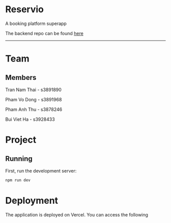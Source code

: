 # Reservio

A booking platform superapp

The backend repo can be found [here](https://github.com/klenathan/reservio-backend)

---
# Team
## Members

Tran Nam Thai - s3891890

Pham Vo Dong - s3891968

Pham Anh Thu - s3878246

Bui Viet Ha - s3928433

# Project
## Running

First, run the development server:

```bash
npm run dev
```




# Deployment
The application is deployed on Vercel. You can access the following 

